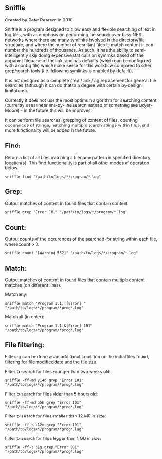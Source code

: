 Sniffle
-------

Created by Peter Pearson in 2018.

Sniffle is a program designed to allow easy and flexible searching of text in log files,
with an emphasis on performing the search over busy NFS networks where there are many symlinks
involved in the directory/file structure, and where the number of resultant files to match content
in can number the hundreds of thousands. As such, it has the ability to semi-intelligently
skip doing expensive stat calls on symlinks based off the apparent filename of the link,
and has defaults (which can be configured with a config file) which make sense for this
workflow compared to other grep/search tools (i.e. following symlinks is enabled by default).

It is *not* designed as a complete grep / ack / ag replacement for general file searches
(although it can do that to a degree with certain by-design limitations).

Currently it does not use the most optimum algorithm for searching content (currently uses
linear line-by-line search instead of something like Boyer-Moore) - in the future this will
be improved.

It can perform file searches, grepping of content of files, counting occurances of strings, 
matching multiple search strings within files, and more functionality will be added in the future.

Find:
-----

Return a list of all files matching a filename pattern in specified directory location(s).
This find functionality is part of all other modes of operation below.

    sniffle find "/path/to/logs/*/program/*.log"

Grep:
-----

Output matches of content in found files that contain content.

    sniffle grep "Error 101" "/path/to/logs/*/program/*.log"

Count:
------

Output counts of the occurences of the searched-for string within each file, where count > 0.

    sniffle count "[Warning 552]" "/path/to/logs/*/program/*.log"


Match:
------

Output matches of content in found files that contain multiple content matches (on different lines).

Match any:

    sniffle match "Program 1.1.|[Error] " "/path/to/logs/*/program/*prog*.log"

Match all (in order):

    sniffle match "Program 1.1.&[Error] 101" "/path/to/logs/*/program/*prog*.log"


File filtering:
---------------

Filtering can be done as an additional condition on the initial files found, filtering for file modified date and the file size.

Filter to search for files younger than two weeks old:

    sniffle -ff-md y14d grep "Error 101" "/path/to/logs/*/program/*prog*.log"

Filter to search for files older than 5 hours old:

    sniffle -ff-md o5h grep "Error 101" "/path/to/logs/*/program/*prog*.log"

Filter to search for files smaller than 12 MB in size:

    sniffle -ff-s s12m grep "Error 101" "/path/to/logs/*/program/*prog*.log"

Filter to search for files bigger than 1 GB in size:

    sniffle -ff-s b1g grep "Error 101" "/path/to/logs/*/program/*prog*.log"

